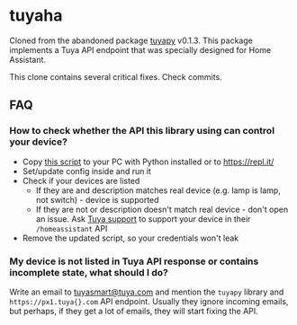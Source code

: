 # tuyaha

Cloned from the abandoned package [tuyapy](https://pypi.org/project/tuyapy/) v0.1.3. This package implements a Tuya
API endpoint that was specially designed for Home Assistant.

This clone contains several critical fixes. Check commits.

## FAQ
### How to check whether the API this library using can control your device?

- Copy [this script](https://github.com/PaulAnnekov/tuyaha/blob/master/tools/debug_discovery.py) to your PC with Python
  installed or to https://repl.it/
- Set/update config inside and run it
- Check if your devices are listed
  - If they are and description matches real device (e.g. lamp is lamp, not switch) - device is supported
  - If they are not or description doesn't match real device - don't open an issue. Ask [Tuya support](mailto:support@tuya.com) to support your device in their 
    `/homeassistant` API
- Remove the updated script, so your credentials won't leak

### My device is not listed in Tuya API response or contains incomplete state, what should I do?

Write an email to tuyasmart@tuya.com and mention the `tuyapy` library and `https://px1.tuya{}.com` API endpoint. Usually they ignore incoming emails, but perhaps, if they get a lot of emails, they will start fixing the API.
